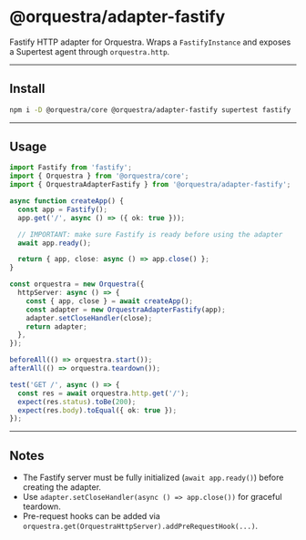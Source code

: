 # @orquestra/adapter-fastify

Fastify HTTP adapter for Orquestra. Wraps a `FastifyInstance` and exposes a Supertest agent through `orquestra.http`.

---

## Install
```bash
npm i -D @orquestra/core @orquestra/adapter-fastify supertest fastify
```

---

## Usage
```ts
import Fastify from 'fastify';
import { Orquestra } from '@orquestra/core';
import { OrquestraAdapterFastify } from '@orquestra/adapter-fastify';

async function createApp() {
  const app = Fastify();
  app.get('/', async () => ({ ok: true }));

  // IMPORTANT: make sure Fastify is ready before using the adapter
  await app.ready();

  return { app, close: async () => app.close() };
}

const orquestra = new Orquestra({
  httpServer: async () => {
    const { app, close } = await createApp();
    const adapter = new OrquestraAdapterFastify(app);
    adapter.setCloseHandler(close);
    return adapter;
  },
});

beforeAll(() => orquestra.start());
afterAll(() => orquestra.teardown());

test('GET /', async () => {
  const res = await orquestra.http.get('/');
  expect(res.status).toBe(200);
  expect(res.body).toEqual({ ok: true });
});
```

---

## Notes
- The Fastify server must be fully initialized (`await app.ready()`) before creating the adapter.
- Use `adapter.setCloseHandler(async () => app.close())` for graceful teardown.
- Pre-request hooks can be added via `orquestra.get(OrquestraHttpServer).addPreRequestHook(...)`.
